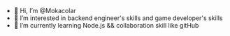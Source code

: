 - 👋 Hi, I’m @Mokacolar
- 👀 I’m interested in backend engineer's skills and game developer's skills
- 🌱 I’m currently learning Node.js && collaboration skill like gitHub

<!---
Mokacolar/Mokacolar is a ✨ special ✨ repository because its `README.md` (this file) appears on your GitHub profile.
You can click the Preview link to take a look at your changes.
--->

